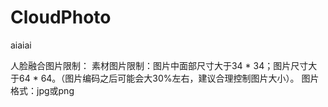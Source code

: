 # CloudPhoto
aiaiai

人脸融合图片限制：
素材图片限制：图片中面部尺寸大于34 * 34；图片尺寸大于64 * 64。（图片编码之后可能会大30%左右，建议合理控制图片大小）。
图片格式：jpg或png